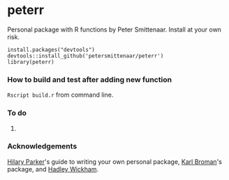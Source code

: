 # peterr
Personal package with R functions by Peter Smittenaar. Install at your own risk. 

```
install.packages("devtools")
devtools::install_github('petersmittenaar/peterr')
library(peterr)
```

### How to build and test after adding new function
`Rscript build.r` from command line.

### To do
1.

### Acknowledgements
[Hilary Parker](https://hilaryparker.com/2014/04/29/writing-an-r-package-from-scratch/)'s guide to writing your own personal package, [Karl Broman](https://github.com/kbroman/broman)'s package, and [Hadley Wickham](http://r-pkgs.had.co.nz/). 
